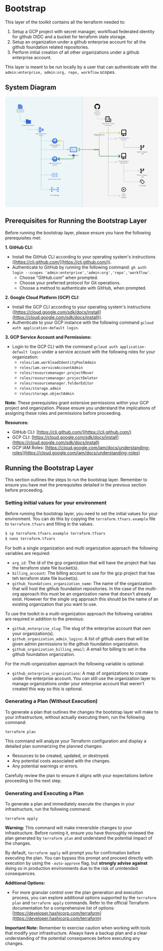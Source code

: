 # Bootstrap

This layer of the toolkit contains all the terraform needed to:
 
 1. Setup a GCP project with secret manager, workfload federated identity for github OIDC and a bucket for terraform state storage.
 2. Setup an organization under a github enterprise account for all the github foundation related repositories.
 3. Perform initial creation of all other organizations under a github enterprise account.

 This layer is meant to be run locally by a user that can authenticate with the `admin:enterprise, admin:org, repo, workflow` scopes.
 
## System Diagram

![System Diagram](../resources/images/system_diagram.png)

## Prerequisites for Running the Bootstrap Layer

Before running the bootstrap layer, please ensure you have the following prerequisites met:

**1. GitHub CLI:**

* Install the GitHub CLI according to your operating system's instructions ([https://cli.github.com/](https://cli.github.com/)).
* Authenticate to GitHub by running the following command: `gh auth login --scopes 'admin:enterprise','admin:org','repo','workflow'`.
  * Choose "GitHub.com" when prompted.
  * Choose your preferred protocol for Git operations.
  * Choose a method to authenticate with GitHub, when prompted.

**2. Google Cloud Platform (GCP) CLI:**

* Install the GCP CLI according to your operating system's instructions ([https://cloud.google.com/sdk/docs/install](https://cloud.google.com/sdk/docs/install)).
* Authenticate to your GCP instance with the following command `gcloud auth application-default login`.

**3. GCP Service Account and Permissions:**

* Login to the GCP CLI with the command `gcloud auth application-default login` under a service account with the following roles for your organization:
    * `roles/iam.workloadIdentityPoolAdmin`
    * `roles/iam.serviceAccountAdmin`
    * `roles/resourcemanager.projectMover`
    * `roles/resourcemanager.projectDeleter`
    * `roles/resourcemanager.folderEditor`
    * `roles/storage.admin`
    * `roles/storage.objectAdmin`

**Note:** These prerequisites grant extensive permissions within your GCP project and organization. Please ensure you understand the implications of assigning these roles and permissions before proceeding.

**Resources:**

* GitHub CLI: [https://cli.github.com/](https://cli.github.com/)
* GCP CLI: [https://cloud.google.com/sdk/docs/install](https://cloud.google.com/sdk/docs/install)
* GCP IAM Roles: [https://cloud.google.com/iam/docs/understanding-roles](https://cloud.google.com/iam/docs/understanding-roles)

## Running the Bootstrap Layer

This section outlines the steps to run the bootstrap layer. Remember to ensure you have met the prerequisites detailed in the previous section before proceeding.

### Setting initial values for your environment

Before running the bootstrap layer, you need to set the initial values for your environment. You can do this by copying the `terraform.tfvars.example` file to `terraform.tfvars` and filling in the values.

```bash
$ cp terraform.tfvars.example terraform.tfvars
$ nano terraform.tfvars
```

For both a single organization and  multi organization approach the following variables are required:
- `org_id`: The id of the gcp organization that will have the project that has the terraform state file bucket(s).
- `billing_account`: The billing account to use for the gcp project that has teh terraform state file bucket(s).
- `github_foundations_organization_name`: The name of the organization that will host the github foundation repositories. In the case of the multi-org approach this must be an organization name that doesn't already exist. However for the single org approach this should be the name of an existing organization that you want to use.

To use the toolkit in a multi-organization approach the following variables are required in addition to the previous:
- `github_enterprise_slug`: The slug of the enterprise account that own your organization(s).
- `github_organization_admin_logins`: A list of github users that will be given admin permissions to the github foundation organization.
- `github_organization_billing_email`: A email for billing to set in the github foundation organization.

For the multi-organization approach the following variable is optional:
- `github_enterprise_organizations`: A map of organizations to create under the enterprise account. You can still use the organization layer to manage organizations under your enterprise account that weren't created this way so this is optional.


### Generating a Plan (Without Execution)

To generate a plan that outlines the changes the bootstrap layer will make to your infrastructure, without actually executing them, run the following command:

```
terraform plan
```

This command will analyze your Terraform configuration and display a detailed plan summarizing the planned changes:

* Resources to be created, updated, or destroyed.
* Any potential costs associated with the changes.
* Any potential warnings or errors.

Carefully review the plan to ensure it aligns with your expectations before proceeding to the next step.

### Generating and Executing a Plan

To generate a plan and immediately execute the changes in your infrastructure, run the following command:

```
terraform apply
```

**Warning:** This command will make irreversible changes to your infrastructure. Before running it, ensure you have thoroughly reviewed the plan generated by `terraform plan` and understand the potential impact of the changes.

By default, `terraform apply` will prompt you for confirmation before executing the plan. You can bypass this prompt and proceed directly with execution by using the `-auto-approve` flag, but **strongly advise against** doing so in production environments due to the risk of unintended consequences.

**Additional Options:**

* For more granular control over the plan generation and execution process, you can explore additional options supported by the `terraform plan` and `terraform apply` commands. Refer to the official Terraform documentation for a comprehensive list of options: [https://developer.hashicorp.com/terraform](https://developer.hashicorp.com/terraform)

**Important Note:** Remember to exercise caution when working with tools that modify your infrastructure. Always have a backup plan and a clear understanding of the potential consequences before executing any changes.
